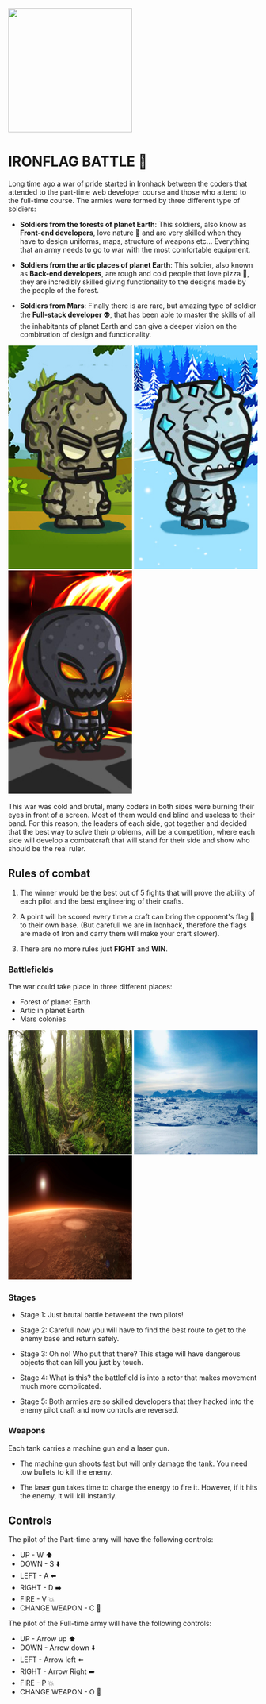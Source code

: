 
<img src="images/logo.png" width="250" height="250">

# IRONFLAG BATTLE :triangular_flag_on_post:

Long time ago a war of pride started in Ironhack between the coders that attended to the part-time web developer course and those who attend to the full-time course. The armies were formed by three different type of soldiers:

- **Soldiers from the forests of planet Earth**: This soldiers, also know as **Front-end developers**, love nature :rose: and are very skilled when they have to design uniforms, maps, structure of weapons etc... Everything that an army needs to go to war with the most comfortable equipment.

- **Soldiers from the artic places of planet Earth**: This soldier, also known as **Back-end developers**, are rough and cold people that love pizza :pizza:, they are incredibly skilled giving functionality to the designs made by the people of the forest.

- **Soldiers from Mars**: Finally there is are rare, but amazing type of soldier the **Full-stack developer** :alien:, that has been able to master the skills of all the inhabitants of planet Earth and can give a deeper vision on the combination of design and functionality.

<img src="images/02munecofondo.jpg" width="250" height="450">    <img src="images/01munecofondo.jpg" width="250" height="450">    <img src="images/03munecofondo.jpg" width="250" height="450">


This war was cold and brutal, many coders in both sides were burning their eyes in front of a screen. Most of them would end blind and useless to their band. For this reason, the leaders of each side, got together and decided that the best way to solve their problems, will be a competition, where each side will develop a combatcraft that will stand for their side and show who should be the real ruler.

## Rules of combat

1. The winner would be the best out of 5 fights that will prove the ability of each pilot and the best engineering of their crafts.

2. A point will be scored every time a craft can bring the opponent's flag :triangular_flag_on_post: to their own base. (But carefull we are in Ironhack, therefore the flags are made of Iron and carry them will make your craft slower).

3. There are no more rules just **FIGHT** and **WIN**.

### Battlefields

The war could take place in three different places:

- Forest of planet Earth
- Artic in planet Earth
- Mars colonies

<img src="images/forestbkg.jpg" width="250" height="250">    <img src="images/icebkg.jpg" width="250" height="250">    <img src="images/background.jpg" width="250" height="250">

### Stages

- Stage 1: Just brutal battle betweent the two pilots!

- Stage 2: Carefull now you will have to find the best route to get to the enemy base and return safely.

- Stage 3: Oh no! Who put that there? This stage will have dangerous objects that can kill you just by touch.

- Stage 4: What is this? the battlefield is into a rotor that makes movement much more complicated.

- Stage 5: Both armies are so skilled developers that they hacked into the enemy pilot craft and now controls are reversed.

### Weapons

Each tank carries a machine gun and a laser gun.

- The machine gun shoots fast but will only damage the tank. You need tow bullets to kill the enemy.

- The laser gun takes time to charge the energy to fire it. However, if it hits the enemy, it will kill instantly.

## Controls

The pilot of the Part-time army will have the following controls:

- UP - W :arrow_up:
- DOWN - S :arrow_down:
- LEFT - A :arrow_left:
- RIGHT - D :arrow_right:
- FIRE - V :boom:
- CHANGE WEAPON - C :gun:

The pilot of the Full-time army will have the following controls:

- UP - Arrow up :arrow_up:
- DOWN - Arrow down :arrow_down:
- LEFT - Arrow left :arrow_left:
- RIGHT - Arrow Right :arrow_right:
- FIRE - P :boom:
- CHANGE WEAPON - O :gun:
